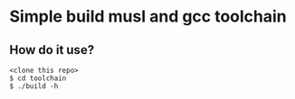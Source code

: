 # Simple build musl and gcc toolchain
## How do it use?

```
<clone this repo>
$ cd toolchain
$ ./build -h
```
